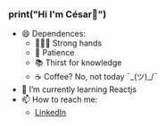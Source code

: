 ### print("Hi I'm César👋")

- 😄 Dependences:
  - 👨🏻‍💻 Strong hands
  - 🙆 Patience
  - 📚 Thirst for knowledge
  - ☕ Coffee? No, not today ¯\_(ツ)_/¯
- 🌱 I’m currently learning Reactjs
- 📫 How to reach me:
  - [LinkedIn](https://www.linkedin.com/in/césar-cruz-0618291ba)

<!--
**CesarCruz-lab/CesarCruz-lab** is a ✨ _special_ ✨ repository because its `README.md` (this file) appears on your GitHub profile.

Here are some ideas to get you started:

- 🔭 I’m currently working on ...
- 🌱 I’m currently learning ...
- 👯 I’m looking to collaborate on ...
- 🤔 I’m looking for help with ...
- 💬 Ask me about ...
- 📫 How to reach me: ...
- 😄 Pronouns: ...
- ⚡ Fun fact: ...
-->
